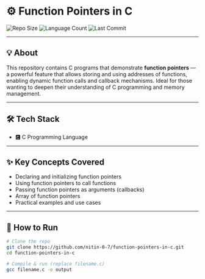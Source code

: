 # ⚙️ Function Pointers in C

![Repo Size](https://img.shields.io/github/repo-size/nitin-0-7/function-pointers-in-c?style=for-the-badge)
![Language Count](https://img.shields.io/github/languages/count/nitin-0-7/function-pointers-in-c?style=for-the-badge)
![Last Commit](https://img.shields.io/github/last-commit/nitin-0-7/function-pointers-in-c?style=for-the-badge)

---

## 💡 About  
This repository contains C programs that demonstrate **function pointers** — a powerful feature that allows storing and using addresses of functions, enabling dynamic function calls and callback mechanisms. Ideal for those wanting to deepen their understanding of C programming and memory management.

---

## 🛠️ Tech Stack  
- 🅲 C Programming Language

---

## ✨ Key Concepts Covered  
- Declaring and initializing function pointers  
- Using function pointers to call functions  
- Passing function pointers as arguments (callbacks)  
- Array of function pointers  
- Practical examples and use cases

---

## 🚀 How to Run  

```bash
# Clone the repo
git clone https://github.com/nitin-0-7/function-pointers-in-c.git
cd function-pointers-in-c

# Compile & run (replace filename.c)
gcc filename.c -o output

